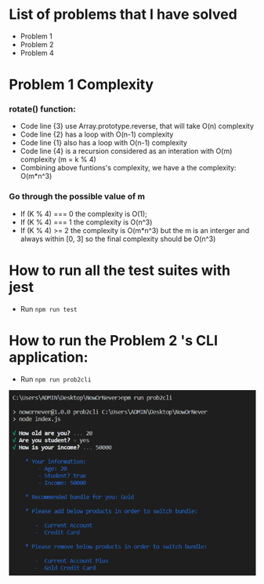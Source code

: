 # List of problems that I have solved
- Problem 1
- Problem 2
- Problem 4

# Problem 1 Complexity

### rotate() function:
- Code line {3} use Array.prototype.reverse, that will take O(n) complexity
- Code line {2} has a loop with O(n-1) complexity
- Code line {1} also has a loop with O(n-1) complexity
- Code line {4} is a recursion considered as an interation with O(m) complexity (m = k % 4)
- Combining above funtions's complexity, we have a the complexity: O(m*n^3)

### Go through the possible value of m
- If (K % 4) === 0 the complexity is O(1);
- If (K % 4) === 1 the complexity is O(n^3)
- If (K % 4) >= 2 the complexity is O(m*n^3) 
but the m is an interger and always within [0, 3] so the final complexity should be O(n^3)

# How to run all the test suites with jest

- Run `npm run test`

# How to run the Problem 2 's CLI application:

- Run `npm run prob2cli`

![cli screenshot](https://raw.githubusercontent.com/huynhphuchuy/nowornever/master/cli.png)
